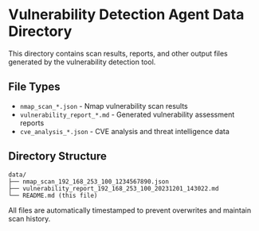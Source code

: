 # Vulnerability Detection Agent Data Directory

This directory contains scan results, reports, and other output files generated by the vulnerability detection tool.

## File Types

- `nmap_scan_*.json` - Nmap vulnerability scan results
- `vulnerability_report_*.md` - Generated vulnerability assessment reports
- `cve_analysis_*.json` - CVE analysis and threat intelligence data

## Directory Structure

```
data/
├── nmap_scan_192_168_253_100_1234567890.json
├── vulnerability_report_192_168_253_100_20231201_143022.md
└── README.md (this file)
```

All files are automatically timestamped to prevent overwrites and maintain scan history.
